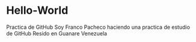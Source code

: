 # Hello-World
Practica de GitHub
Soy Franco Pacheco haciendo una practica de estudio de GitHub
Resido en Guanare Venezuela
